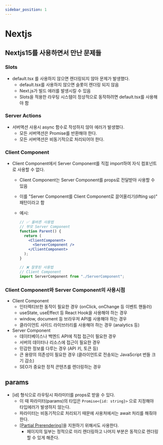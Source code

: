```yaml
---
sidebar_position: 1
---
```


# Nextjs

## Nextjs15를 사용하면서 만난 문제들

### Slots

- default.tsx 를 사용하지 않으면 렌더링되지 않아 문제가 발생했다.
  - default.tsx를 사용하지 않으면 슬롯이 렌더링 되지 않음
  - Next.js가 빌드 에러를 발생시킬 수 있음
  - Slots을 적용한 라우팅 시스템이 정상적으로 동작하려면 default.tsx를 사용해야 함

### Server Actions

- 서버액션 사용시 async 함수로 작성하지 않아 에러가 발생했다.
  - 모든 서버액션은 Promise를 반환해야 한다.
  - 모든 서버액션은 비동기적으로 처리되어야 한다.

### Client Component

- Client Component에서 Server Component를 직접 import하여 자식 컴포넌트로 사용할 수 없다.

  - Client Component는 Server Component를 props로 전달받아 사용할 수 있음
  - 이를 "Server Component를 Client Component로 끌어올리기(lifting up)" 패턴이라고 함
  - 예시:

    ```jsx
    // ✅ 올바른 사용법
    // 부모 Server Component
    function Parent() {
      return (
        <ClientComponent>
          <ServerComponent />
        </ClientComponent>
      );
    }

    // ❌ 잘못된 사용법
    // Client Component
    import ServerComponent from "./ServerComponent";
    ```

### Client Component와 Server Component의 사용시점

- Client Component
  - 인터렉티브한 동작이 필요한 경우 (onClick, onChange 등 이벤트 핸들러)
  - useState, useEffect 등 React Hook을 사용해야 하는 경우
  - window, document 등 브라우저 API를 사용해야 하는 경우
  - 클라이언트 사이드 라이브러리를 사용해야 하는 경우 (analytics 등)
- Server Component
  - 데이터베이스나 백엔드 API에 직접 접근이 필요한 경우
  - 서버의 데이터나 리소스에 접근이 필요한 경우
  - 민감한 정보를 다루는 경우 (API 키, 토큰 등)
  - 큰 용량의 의존성이 필요한 경우 (클라이언트로 전송되는 JavaScript 번들 크기 감소)
  - SEO가 중요한 정적 콘텐츠를 렌더링하는 경우

## params

- \[id] 형식으로 라우팅시 파라미터를 props로 받을 수 있다.
  - 이 때 파라미터(params)의 타입은 `Promise<{id: string}>` 으로 지정해야 타입에러가 발생하지 않는다.
  - 파라미터는 비동기적으로 처리되기 때문에 사용처에서는 await 처리를 해줘야 한다.
  - [[Partial Prerendering]](https://nextjs.org/docs/app/building-your-application/rendering/partial-prerendering)을 지원하기 위해서도 사용한다.
    - 페이지의 일부는 정적으로 미리 렌더링하고 나머지 부분은 동적으로 렌더링할 수 있게 해준다.
